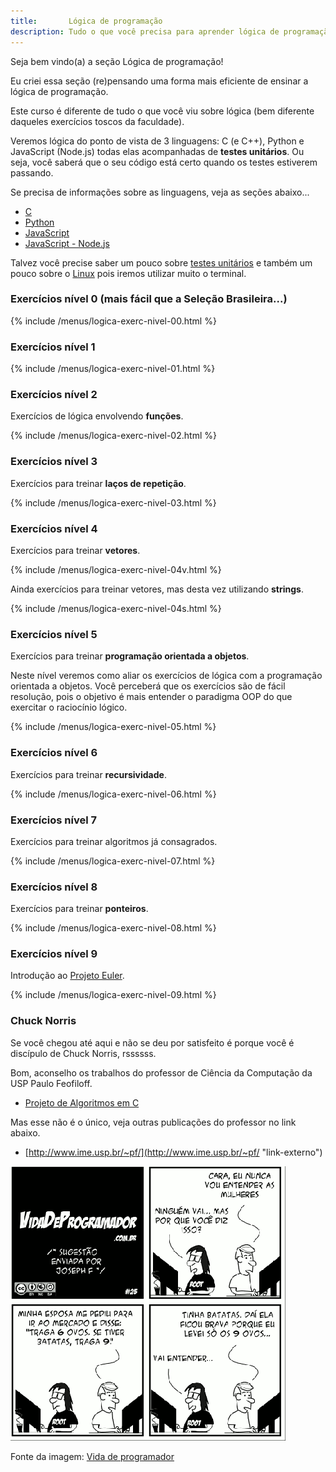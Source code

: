 ```yaml
---
title:       Lógica de programação
description: Tudo o que você precisa para aprender lógica de programação
---
```


Seja bem vindo(a) a seção Lógica de programação!

Eu criei essa seção (re)pensando uma forma mais eficiente de ensinar a lógica de programação.

Este curso é diferente de tudo o que você viu sobre lógica (bem diferente daqueles exercícios toscos da faculdade).

Veremos lógica do ponto de vista de 3 linguagens: C (e C++), Python e JavaScript (Node.js) todas elas acompanhadas de 
__testes unitários__. Ou seja, você saberá que o seu código está certo quando os testes estiverem passando.

Se precisa de informações sobre as linguagens, veja as seções abaixo...

- [C](/c)
- [Python](/python)
- [JavaScript](/javascript)
- [JavaScript - Node.js](/javascript/node.js)

Talvez você precise saber um pouco sobre [testes unitários](/tdd/) e também um pouco sobre o [Linux]() pois iremos
utilizar muito o terminal.


### Exercícios nível 0 (mais fácil que a Seleção Brasileira...)

{% include /menus/logica-exerc-nivel-00.html %}



### Exercícios nível 1

{% include /menus/logica-exerc-nivel-01.html %}




### Exercícios nível 2

Exercícios de lógica envolvendo __funções__.

{% include /menus/logica-exerc-nivel-02.html %}




### Exercícios nível 3

Exercícios para treinar __laços de repetição__.

{% include /menus/logica-exerc-nivel-03.html %}




### Exercícios nível 4

Exercícios para treinar __vetores__.

{% include /menus/logica-exerc-nivel-04v.html %}

Ainda exercícios para treinar vetores, mas desta vez utilizando __strings__.

{% include /menus/logica-exerc-nivel-04s.html %}



### Exercícios nível 5

Exercícios para treinar __programação orientada a objetos__.

Neste nível veremos como aliar os exercícios de lógica com a programação orientada a objetos. Você perceberá que os 
exercícios são de fácil resolução, pois o objetivo é mais entender o paradigma OOP do que exercitar o raciocínio lógico.

{% include /menus/logica-exerc-nivel-05.html %}



### Exercícios nível 6

Exercícios para treinar __recursividade__.

{% include /menus/logica-exerc-nivel-06.html %}



### Exercícios nível 7

Exercícios para treinar algoritmos já consagrados.

{% include /menus/logica-exerc-nivel-07.html %}



### Exercícios nível 8

Exercícios para treinar __ponteiros__.

{% include /menus/logica-exerc-nivel-08.html %}



### Exercícios nível 9

Introdução ao [Projeto Euler](https://projecteuler.net/ "link-externo").

{% include /menus/logica-exerc-nivel-09.html %}



### Chuck Norris

Se você chegou até aqui e não se deu por satisfeito é porque você é discípulo de Chuck Norris, rssssss.

Bom, aconselho os trabalhos do professor de Ciência da Computação da USP Paulo Feofiloff.

- [Projeto de Algoritmos em C](http://www.ime.usp.br/~pf/algoritmos/ "link-externo")

Mas esse não é o único, veja outras publicações do professor no link abaixo.

- [http://www.ime.usp.br/~pf/](http://www.ime.usp.br/~pf/ "link-externo")
 

![Figura satirizando a lógica de programação](vida-prog-25.png "Tirinha satirizando a logica de programação")

Fonte da imagem: [Vida de programador](http://vidadeprogramador.com.br/2011/03/22/logica-de-programacao/ "link-externo")